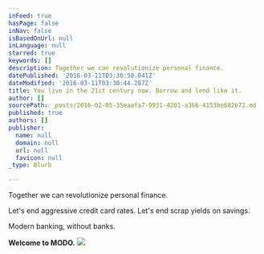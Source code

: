 ```yaml
---
inFeed: true
hasPage: false
inNav: false
isBasedOnUrl: null
inLanguage: null
starred: true
keywords: []
description: Together we can revolutionize personal finance.
datePublished: '2016-03-11T03:30:50.041Z'
dateModified: '2016-03-11T03:30:44.287Z'
title: You live in the 21st century now. Borrow and lend like it.
author: []
sourcePath: _posts/2016-02-05-35eaafa7-9931-4201-a366-4153be682b72.md
published: true
authors: []
publisher:
  name: null
  domain: null
  url: null
  favicon: null
_type: Blurb

---
```

Together we can revolutionize personal finance.

Let's end aggressive credit card rates. Let's end scrap yields on savings.

Modern banking, without banks.

**Welcome to MODO.**
![](https://the-grid-user-content.s3-us-west-2.amazonaws.com/e2b8b1f5-5f40-4e52-b3be-bba9290fdeb9.jpg)